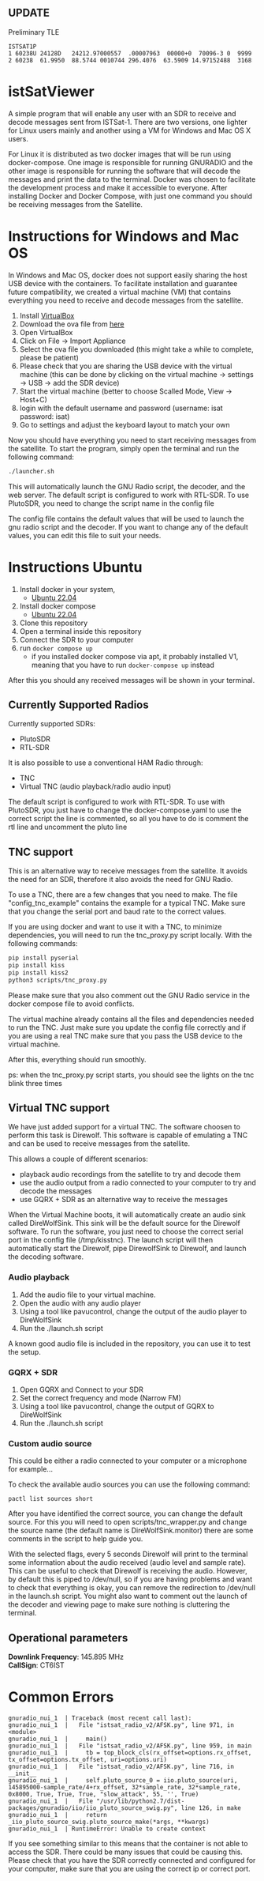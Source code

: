 ## UPDATE

Preliminary TLE

```
ISTSAT1P             
1 60238U 24128D   24212.97000557  .00007963  00000+0  70096-3 0  9999
2 60238  61.9950  88.5744 0010744 296.4076  63.5909 14.97152488  3168
```

# istSatViewer
A simple program that will enable any user with an SDR to receive and decode messages sent from ISTSat-1. There are two versions, one lighter for Linux users mainly and another using a VM for Windows and Mac OS X users.

For Linux it is distributed as two docker images that will be run using docker-compose. One image is responsible for running GNURADIO and the other image is responsible for running the software that will decode the messages and print the data to the terminal. Docker was chosen to facilitate the development process and make it accessible to everyone. After installing Docker and Docker Compose, with just one command you should be receiving messages from the Satellite.


# Instructions for Windows and Mac OS
In Windows and Mac OS, docker does not support easily sharing the host USB device with the containers. To facilitate installation and guarantee future compatibility, we created a virtual machine (VM) that contains everything you need to receive and decode messages from the satellite.

1. Install [VirtualBox](https://www.virtualbox.org/wiki/Downloads)
2. Download the ova file from [here](https://drive.google.com/drive/folders/1FTXfsTDHjU9etDDFKRuVthNt_m1gdBOq?usp=sharing)
3. Open VirtualBox
4. Click on File -> Import Appliance
5. Select the ova file you downloaded (this might take a while to complete, please be patient)
6. Please check that you are sharing the USB device with the virtual machine (this can be done by clicking on the virtual machine -> settings -> USB -> add the SDR device)
6. Start the virtual machine (better to choose Scalled Mode, View -> Host+C) 
8. login with the default username and password (username: isat password: isat)
9. Go to settings and adjust the keyboard layout to match your own

Now you should have everything you need to start receiving messages from the satellite. To start the program, simply open the terminal and run the following command:
```bash
./launcher.sh
```

This will automatically launch the GNU Radio script, the decoder, and the web server. The default script is configured to work with RTL-SDR. To use PlutoSDR, you need to change the script name in the config file

The config file contains the default values that will be used to launch the gnu radio script and the decoder. If you want to change any of the default values, you can edit this file to suit your needs.

# Instructions Ubuntu

1. Install docker in your system,
    - [Ubuntu 22.04](https://www.digitalocean.com/community/tutorials/how-to-install-and-use-docker-on-ubuntu-22-04)
2. Install docker compose
    - [Ubuntu 22.04](https://www.digitalocean.com/community/tutorials/how-to-install-and-use-docker-compose-on-ubuntu-22-04)
3. Clone this repository
4. Open a terminal inside this repository
6. Connect the SDR to your computer
5. run ```docker compose up```
    - if you installed docker compose via apt, it probably installed V1, meaning that you have to run ```docker-compose up``` instead

After this you should any received messages will be shown in your terminal.



## Currently Supported Radios

Currently supported SDRs:
- PlutoSDR
- RTL-SDR

It is also possible to use a conventional HAM Radio through:
- TNC
- Virtual TNC (audio playback/radio audio input)

The default script is configured to work with RTL-SDR. To use with PlutoSDR, you just have to change the docker-compose.yaml to use the correct script
the line is commented, so all you have to do is comment the rtl line and uncomment the pluto line

## TNC support

This is an alternative way to receive messages from the satellite. It avoids the need for an SDR, therefore it also avoids the need for GNU Radio.

To use a TNC, there are a few changes that you need to make. The file "config_tnc_example" contains the example for a typical TNC. Make sure that you change the serial port and baud rate to the correct values.

If you are using docker and want to use it with a TNC, to minimize dependencies, you will need to run the tnc_proxy.py script locally. With the following commands:

```bash
pip install pyserial
pip install kiss
pip install kiss2
python3 scripts/tnc_proxy.py
```
Please make sure that you also comment out the GNU Radio service in the docker compose file to avoid conflicts.

The virtual machine already contains all the files and dependencies needed to run the TNC. Just make sure you update the config file correctly and if you are using a real TNC make sure that you pass the USB device to the virtual machine.

After this, everything should run smoothly.

ps: when the tnc_proxy.py script starts, you should see the lights on the tnc blink three times

## Virtual TNC support
We have just added support for a virtual TNC. The software choosen to perform this task is Direwolf. This software is capable of emulating a TNC and can be used to receive messages from the satellite.

This allows a couple of different scenarios:
- playback audio recordings from the satellite to try and decode them
- use the audio output from a radio connected to your computer to try and decode the messages
- use GQRX + SDR as an alternative way to receive the messages

When the Virtual Machine boots, it will automatically create an audio sink called DireWolfSink. This sink will be the default source for the Direwolf software. To run the software, you just need to choose the correct serial port in the config file (/tmp/kisstnc). The launch script will then automatically start the Direwolf, pipe DirewolfSink to Direwolf, and launch the decoding software.

### Audio playback
1. Add the audio file to your virtual machine. 
2. Open the audio with any audio player
3. Using a tool like pavucontrol, change the output of the audio player to DireWolfSink
4. Run the ./launch.sh script

A known good audio file is included in the repository, you can use it to test the setup.

### GQRX + SDR
1. Open GQRX and Connect to your SDR
2. Set the correct frequency and mode (Narrow FM)
3. Using a tool like pavucontrol, change the output of GQRX to DireWolfSink
4. Run the ./launch.sh script

### Custom audio source
This could be either a radio connected to your computer or a microphone for example...

To check the available audio sources you can use the following command:
```
pactl list sources short 
```

After you have identified the correct source, you can change the default source. For this you will need to open scripts/tnc_wrapper.py and change the source name (the default name is DireWolfSink.monitor) there are some comments in the script to help guide you.

With the selected flags, every 5 seconds Direwolf will print to the terminal some information about the audio received (audio level and sample rate). This can be useful to check that Direwolf is receiving the audio. However, by default this is piped to /dev/null, so if you are having problems and want to check that everything is okay, you can remove the redirection to /dev/null in the launch.sh script. You might also want to comment out the launch of the decoder and viewing page to make sure nothing is cluttering the terminal.

## Operational parameters

**Downlink Frequency**: 145.895 MHz \
**CallSign**: CT6IST 

# Common Errors

```console
gnuradio_nui_1  | Traceback (most recent call last):
gnuradio_nui_1  |   File "istsat_radio_v2/AFSK.py", line 971, in <module>
gnuradio_nui_1  |     main()
gnuradio_nui_1  |   File "istsat_radio_v2/AFSK.py", line 959, in main
gnuradio_nui_1  |     tb = top_block_cls(rx_offset=options.rx_offset, tx_offset=options.tx_offset, uri=options.uri)
gnuradio_nui_1  |   File "istsat_radio_v2/AFSK.py", line 716, in __init__
gnuradio_nui_1  |     self.pluto_source_0 = iio.pluto_source(uri, 145895000-sample_rate/4+rx_offset, 32*sample_rate, 32*sample_rate, 0x8000, True, True, True, "slow_attack", 55, '', True)
gnuradio_nui_1  |   File "/usr/lib/python2.7/dist-packages/gnuradio/iio/iio_pluto_source_swig.py", line 126, in make
gnuradio_nui_1  |     return _iio_pluto_source_swig.pluto_source_make(*args, **kwargs)
gnuradio_nui_1  | RuntimeError: Unable to create context
```

If you see something similar to this means that the container is not able to access the SDR. There could be many issues that could be causing this. Please check that you have the SDR correctly connected and configured for your computer, make sure that you are using the correct ip or correct port.
